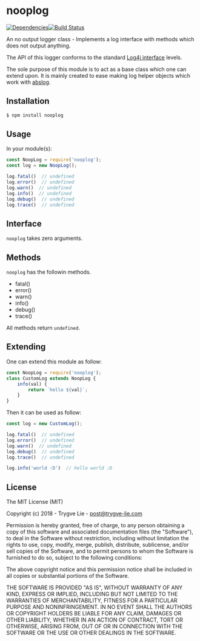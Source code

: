 # nooplog

[![Dependencies](https://img.shields.io/david/trygve-lie/nooplog.svg?style=flat-square)](https://david-dm.org/trygve-lie/nooplog)[![Build Status](http://img.shields.io/travis/trygve-lie/nooplog/master.svg?style=flat-square)](https://travis-ci.org/trygve-lie/nooplog)

An no output logger class - Implements a log interface with methods which does not output anything.

The API of this logger conforms to the standard [Log4j interface](https://logging.apache.org/log4j/1.2/apidocs/org/apache/log4j/Level.html) levels.

The sole purpose of this module is to act as a base class which one can extend upon. It is mainly
created to ease making log helper objects which work with [abslog](https://github.com/trygve-lie/abslog).


## Installation

```bash
$ npm install nooplog
```


## Usage

In your module(s):

```js
const NoopLog = require('nooplog');
const log = new NoopLog();

log.fatal()  // undefined
log.error()  // undefined
log.warn()  // undefined
log.info()  // undefined
log.debug()  // undefined
log.trace()  // undefined
```


## Interface

`nooplog` takes zero arguments.


## Methods

`nooplog` has the followin methods.

 * fatal()
 * error()
 * warn()
 * info()
 * debug()
 * trace()

All methods return `undefined`.


## Extending

One can extend this module as follow:

```js
const NoopLog = require('nooplog');
class CustomLog extends NoopLog {
    info(val) {
        return `hello ${val}`;
    }
}
```

Then it can be used as follow:

```js
const log = new CustomLog();

log.fatal()  // undefined
log.error()  // undefined
log.warn()  // undefined
log.debug()  // undefined
log.trace()  // undefined

log.info('world :D')  // hello world :D
```


## License

The MIT License (MIT)

Copyright (c) 2018 - Trygve Lie - post@trygve-lie.com

Permission is hereby granted, free of charge, to any person obtaining a copy
of this software and associated documentation files (the "Software"), to deal
in the Software without restriction, including without limitation the rights
to use, copy, modify, merge, publish, distribute, sublicense, and/or sell
copies of the Software, and to permit persons to whom the Software is
furnished to do so, subject to the following conditions:

The above copyright notice and this permission notice shall be included in
all copies or substantial portions of the Software.

THE SOFTWARE IS PROVIDED "AS IS", WITHOUT WARRANTY OF ANY KIND, EXPRESS OR
IMPLIED, INCLUDING BUT NOT LIMITED TO THE WARRANTIES OF MERCHANTABILITY,
FITNESS FOR A PARTICULAR PURPOSE AND NONINFRINGEMENT. IN NO EVENT SHALL THE
AUTHORS OR COPYRIGHT HOLDERS BE LIABLE FOR ANY CLAIM, DAMAGES OR OTHER
LIABILITY, WHETHER IN AN ACTION OF CONTRACT, TORT OR OTHERWISE, ARISING FROM,
OUT OF OR IN CONNECTION WITH THE SOFTWARE OR THE USE OR OTHER DEALINGS IN
THE SOFTWARE.
